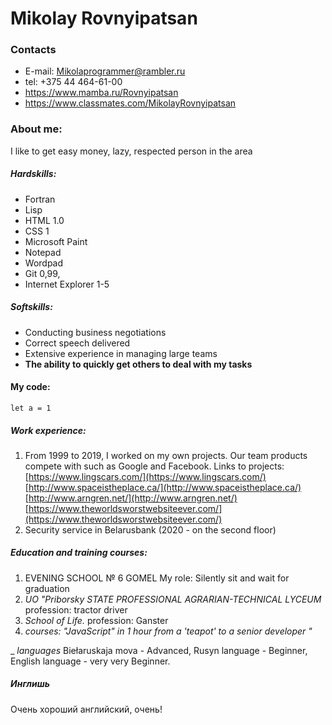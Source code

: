 # Mikolay Rovnyipatsan

### Contacts

- E-mail: Mikolaprogrammer@rambler.ru
- tel: +375 44 464-61-00
- https://www.mamba.ru/Rovnyipatsan
- https://www.classmates.com/MikolayRovnyipatsan

### About me:

I like to get easy money, lazy, respected person in the area

##### Hardskills:

- Fortran
- Lisp
- HTML 1.0
- CSS 1
- Microsoft Paint
- Notepad
- Wordpad
- Git 0,99,
- Internet Explorer 1-5

##### Softskills:

- Conducting business negotiations
- Correct speech delivered
- Extensive experience in managing large teams
- **The ability to quickly get others to deal with my tasks**

#### My code:

```
let a = 1

```

##### Work experience:

1. From 1999 to 2019, I worked on my own projects. Our team products compete with such as Google and Facebook. Links to projects:
   [https://www.lingscars.com/](https://www.lingscars.com/)
   [http://www.spaceistheplace.ca/](http://www.spaceistheplace.ca/)
   [http://www.arngren.net/](http://www.arngren.net/)
   [https://www.theworldsworstwebsiteever.com/](https://www.theworldsworstwebsiteever.com/)
2. Security service in Belarusbank (2020 - on the second floor)

##### Education and training courses:

1. EVENING SCHOOL № 6 GOMEL
   My role: Silently sit and wait for graduation
2. _UO "Priborsky STATE PROFESSIONAL AGRARIAN-TECHNICAL LYCEUM_
   profession: tractor driver
3. _School of Life._
   profession: Ganster
4. _courses: "JavaScript" in 1 hour from a 'teapot' to a senior developer "_

\_
_languages_ Biełaruskaja mova - Advanced, Rusyn language - Beginner, English language - very very Beginner.

##### Инглишь

Очень хороший английский, очень! 
